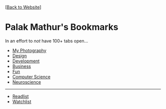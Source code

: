 [[Back to Website](http://palakmathur.in)]

# Palak Mathur's Bookmarks

In an effort to _not_ have 100+ tabs open&hellip;

* [My Photography](https://www.instagram.com/palak_clicks/)
* [Design](Design.html)
* [Development](Development.html)
* [Business](Business.html)
* [Fun](Fun.html) 
* [Computer Science](ComputerScience.html)
* [Neuroscience](Neuroscience.html)


* * *

* [Readlist](Readlist.html)
* [Watchlist](Watchlist.html)

